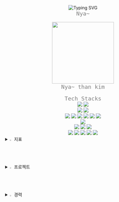 <div align="center">
  <img src="https://readme-typing-svg.demolab.com?font=Bitcount+Grid+Double&size=30&pause=1000&color=F7526F&background=FFF5E600&center=true&multiline=true&random=true&width=442&height=64&lines=Welcome+nathan`s+World" alt="Typing SVG" />
</div>


<div align="center">
  <code style="color: gray; font-size: 18px;">Nya~</code>
</div><br>

<div align="center">
  <img src="https://github.com/user-attachments/assets/d6976600-796b-4c6c-bcd0-2a2761313bf1" width="200"/>
</div>

<div align="center">
  <code style="color: gray; font-size: 18px;">Nya~ than kim</code>
</div><br>

<div align="center">
  <code style="color: gray; font-size: 18px;">Tech Stacks</code>
</div>

<div align="center">
  <img src="https://img.shields.io/badge/Java-007396?style=plastic&logo=OpenJDK&logoColor=white"/> 
  <img src="https://img.shields.io/badge/JavaScript-F7DF1E?style=plastic&logo=JavaScript&logoColor=black"/>
  <br>
  <img src="https://img.shields.io/badge/Spring-6DB33F?style=plastic&logo=Spring&logoColor=white"/> 
  <img src="https://img.shields.io/badge/Spring_Boot-6DB33F?style=plastic&logo=Spring&logoColor=white"/> 
  <br>
  <img src="https://img.shields.io/badge/MyBatis-005B9F?style=plastic"/> 
  <img src="https://img.shields.io/badge/JPA--Hibernate-59666C?style=plastic&logo=Hibernate&logoColor=white"/> 
  <img src="https://img.shields.io/badge/Lombok-FF6F00?style=plastic&logo=Lombok&logoColor=white"/> 
  <img src="https://img.shields.io/badge/Logback-DC382D?style=plastic"/> 
  <img src="https://img.shields.io/badge/SLF4J-FF9900?style=plastic"/> 
  <img src="https://img.shields.io/badge/Swagger-85EA2D?style=plastic&logo=Swagger&logoColor=white"/>
  <br>
  <img src="https://img.shields.io/badge/MySQL-4479A1?style=plastic&logo=MySQL&logoColor=white"/> 
  <br>
  <img src="https://img.shields.io/badge/Docker-2496ED?style=plastic&logo=Docker&logoColor=white"/> 
  <img src="https://img.shields.io/badge/GCP-4285F4?style=plastic&logo=googlecloud&logoColor=white"/> 
  <img src="https://img.shields.io/badge/GitHub_Actions-2088FF?style=plastic&logo=githubactions&logoColor=white"/> 
  <br>
  <img src="https://img.shields.io/badge/IntelliJ_IDEA-000000?style=plastic&logo=intellijidea&logoColor=white"/> 
  <img src="https://img.shields.io/badge/Eclipse-2C2255?style=plastic&logo=eclipseide&logoColor=white"/> 
  <img src="https://img.shields.io/badge/Postman-FF6C37?style=plastic&logo=Postman&logoColor=white"/> 
  <img src="https://img.shields.io/badge/DBeaver-372923?style=plastic"/> 
  <img src="https://img.shields.io/badge/Git-FF5722?style=plastic&logo=git&logoColor=white"/> 
  <br>
</div>

<details>
<summary>
  <img src="https://raw.githubusercontent.com/Tarikul-Islam-Anik/Animated-Fluent-Emojis/master/Emojis/Hand%20gestures/Eyes.png" alt="Eyes" width="2%" /> 지표
</summary><br>
  <div align="center">

<img src="https://github-readme-stats.vercel.app/api?username=nathan960307&show_icons=true&theme=tokyonight" alt="GitHub Stats" />

<br>

<img src="https://github-readme-stats.vercel.app/api/top-langs/?username=nathan960307&layout=compact&theme=tokyonight" alt="Top Languages" />

<br>

  <img src="https://github-readme-streak-stats.herokuapp.com/?user=nathan960307&theme=tokyonight" alt="GitHub Streak" />
  </div>
</details>

<details>
<summary>
  <img src="https://raw.githubusercontent.com/Tarikul-Islam-Anik/Animated-Fluent-Emojis/master/Emojis/Hand%20gestures/Eyes.png" alt="Eyes" width="2%" /> 프로젝트
</summary><br>
 # Portfolio Projects

---

## 1차 프로젝트 – 카페 메뉴 관리 서비스  
Spring과 MyBatis를 활용해 메뉴 CRUD 기능과 DB 연동을 구현했습니다.  
이를 통해 웹 서비스의 기본 구조와 데이터 흐름을 이해하며 백엔드 개발의 기초를 다질 수 있었습니다.  
[GitHub Repository](https://github.com/prgrms-be-devcourse/NBE5-6-1-Team03)

- **사용 기술**: Spring, MyBatis, JSP, MySQL, Git  
- **담당 역할**: 메뉴 CRUD 기능, DB 연동  

---

## 2차 프로젝트 – TODO-RPG 서비스  
Spring Boot와 JPA 기반으로 목표·할일(Goal/Todo) 관리 기능을 구현하고,  
Thymeleaf 기반 화면과 연동을 담당했습니다.  
기획부터 구현까지의 사이클을 직접 경험하며 객체지향적인 설계와 데이터 처리 감각을 키웠습니다.  
[GitHub Repository](https://github.com/prgrms-be-devcourse/NBE5-6-2-Team04)

- **사용 기술**: Spring Boot, JPA, Thymeleaf, MySQL, Git  
- **담당 역할**: Goal/Todo CRUD 구현, 화면 연동  

---

## 3차 프로젝트 – TODO-RPG 고도화  
기존 서비스를 고도화하며 **달력(Calendar) 기능**을 추가, 날짜 단위로 목표·할일 관리 가능하도록 개선했고,  
프로그래머스/백준 문제 크롤링 기능을 넣어 추천 문제를 TODO에 등록하고 완료 여부 체크도 구현했습니다.  
[GitHub Repository](https://github.com/prgrms-be-devcourse/NBE5-6-3-Team04)

- **사용 기술**: Spring Boot, JPA, Thymeleaf, MySQL, Selenium, Git  
- **담당 역할**: Calendar 기능 구현, 문제 크롤링/등록, Todo 상태 관리  

---

## 4차 최종 프로젝트 – MAPICK (팀장 / 백엔드 총괄)  
지도 기반 커뮤니티 플랫폼 MAPICK 프로젝트에서 **백엔드 팀장(5명)**으로 아키텍처 설계를 진행하고 주요 기능을 개발했습니다.  
JWT + OAuth2 인증 서버와 회원 관련 API를 구현, GCP 환경에 Docker 기반 배포를 수행했으며,  
프론트와 API 통합과 협업을 조율했습니다. 서비스 수준의 백엔드 리딩 경험을 쌓을 수 있었습니다.  
[GitHub Repository](https://github.com/prgrms-web-devcourse-final-project/WEB5_6_GitSunJaeAb_BE)

- **사용 기술**: Spring Boot, JPA, JWT, OAuth2, Docker, GCP, GitHub  
- **담당 역할**: 백엔드 아키텍처 설계, 회원 API/인증 서버 구현, Docker·GCP 배포, 협업 리딩  


</details>

<details>
<summary>
  <img src="https://raw.githubusercontent.com/Tarikul-Islam-Anik/Animated-Fluent-Emojis/master/Emojis/Hand%20gestures/Eyes.png" alt="Eyes" width="2%" /> 경력
</summary><br>
  없는데용?

</details>
  

</details>
